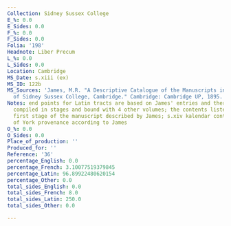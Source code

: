 ```yaml
---
Collection: Sidney Sussex College
E_%: 0.0
E_Sides: 0.0
F_%: 0.0
F_Sides: 0.0
Folia: '198'
Headnote: Liber Precum
L_%: 0.0
L_Sides: 0.0
Location: Cambridge
MS_Date: s.xiii (ex)
MS_ID: 122b
MS_Sources: 'James, M.R. "A Descriptive Catalogue of the Manuscripts in the Library
  of Sidney Sussex College, Cambridge." Cambridge: Cambridge UP, 1895. ; https://archive.org/stream/adescriptivecat11librgoog#page/n34/mode/1up'
Notes: end points for Latin tracts are based on James' entries and therefore approximate;
  compiled in stages and bound with 4 other volumes; the contents listed reflect the
  first stage of the manuscript described by James; s.xiv kalendar contains signs
  of York provenance according to James
O_%: 0.0
O_Sides: 0.0
Place_of_production: ''
Produced_for: ''
Reference: '36'
percentage_English: 0.0
percentage_French: 3.10077519379845
percentage_Latin: 96.89922480620154
percentage_Other: 0.0
total_sides_English: 0.0
total_sides_French: 8.0
total_sides_Latin: 250.0
total_sides_Other: 0.0

---
```

